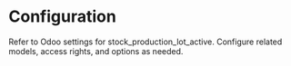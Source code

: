 # Configuration

Refer to Odoo settings for stock_production_lot_active. Configure related models, access rights, and options as needed.
